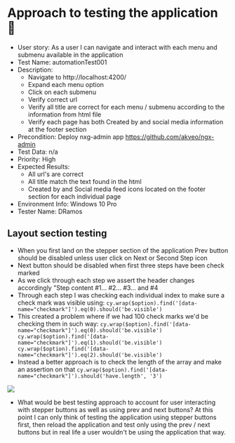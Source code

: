 # Approach to testing the application :thinking:
- User story: As a user I can navigate and interact with each menu and submenu available in the application
- Test Name: automationTest001
- Description:
    - Navigate to http://localhost:4200/
    - Expand each menu option
    - Click on each submenu
    - Verify correct url
    - Verify all title are correct for each menu / submenu according to the information from html file
    - Verify each page has both Created by and social media information at the footer section
- Precondition: Deploy nxg-admin app https://github.com/akveo/ngx-admin
- Test Data: n/a
- Priority: High
- Expected Results: 
    - All url's are correct
    - All title match the text found in the html
    - Created by and Social media feed icons located on the footer section for each individual page
- Environment Info: Windows 10 Pro
- Tester Name: DRamos

## Layout section testing

- When you first land on the stepper section of the application Prev button should be disabled unless user click on Next or Second Step icon
- Next button should be disabled when first three steps have been check marked
- As we click through each step we assert the header changes accordingly "Step content #1... #2... #3... and #4
- Through each step I was checking each individual index to make sure a check mark was visible using: `cy.wrap($option).find('[data-name="checkmark"]').eq(0).should('be.visible')`
- This created a problem where if we had 100 check marks we'd be checking them in such way:
  `cy.wrap($option).find('[data-name="checkmark"]').eq(0).should('be.visible') cy.wrap($option).find('[data-name="checkmark"]').eq(1).should('be.visible') cy.wrap($option).find('[data-name="checkmark"]').eq(2).should('be.visible')`
- Instead a better approach is to check the length of the array and make an assertion on that
  `cy.wrap($option).find('[data-name="checkmark"]').should('have.length', '3')`

<img src= "..\..\..\images\Snip - ngx-cypress-test - Google Chrome.png">

- What would be best testing approach to account for user interacting with stepper buttons as well as using prev and next buttons?  At this point I can only think of testing the application using stepper buttons first, then reload the application and test only using the prev / next buttons but in real life a user wouldn't be using the application that way.